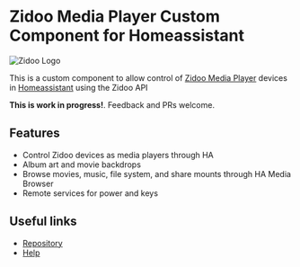 # Zidoo Media Player Custom Component for Homeassistant

![Zidoo Logo](https://github.com/wizmo2/zidoo-player/raw/dev/images/logo.png)

This is a custom component to allow control of [Zidoo Media Player](https://www.zidoo.tv) devices in [Homeassistant](https://home-assistant.io) using the Zidoo API

**This is work in progress!**.  Feedback and PRs welcome.

## Features

- Control Zidoo devices as media players through HA
- Album art and movie backdrops
- Browse movies, music, file system, and share mounts through HA Media Browser
- Remote services for power and keys 

## Useful links

- [Repository](https://github.com/wizmo2/zidoo-player)
- [Help](README.md)
